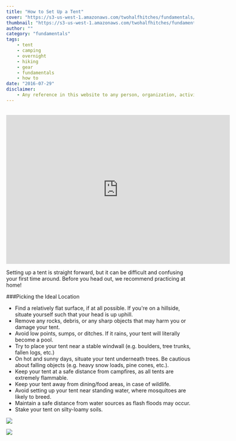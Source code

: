 ```yaml
---
title: "How to Set Up a Tent"
cover: "https://s3-us-west-1.amazonaws.com/twohalfhitches/fundamentals/tent-setup/5J8A8643.jpg"
thumbnail: "https://s3-us-west-1.amazonaws.com/twohalfhitches/fundamentals/tent-setup/5J8A8643.jpg"
author: ""
category: "fundamentals"
tags:
    - tent
    - camping
    - overnight
    - hiking
    - gear
    - fundamentals
    - how to
date: "2016-07-29"
disclaimer:
    - Any reference in this website to any person, organization, activity, product, or service related to such person or organization, or any linkages from this web site to the web site of another party, do not constitute or imply the endorsement, recommendation, or favoring of Two Half-Hitches.
---
```

<br>

<iframe title="video" src="https://www.youtube.com/embed/UCzegdTxbXU" width="600" height="400" frameBorder="0" allowFullScreen></iframe>

<br>

Setting up a tent is straight forward, but it can be difficult and confusing your first time around. Before you head out, we recommend practicing at home!

###Picking the Ideal Location

- Find a relatively flat surface, if at all possible. If you're on a hillside, situate yourself such that your head is up uphill.
- Remove any rocks, debris, or any sharp objects that may harm you or damage your tent.
- Avoid low points, sumps, or ditches. If it rains, your tent will literally become a pool.
- Try to place your tent near a stable windwall (e.g. boulders, tree trunks, fallen logs, etc.)
- On hot and sunny days, situate your tent underneath trees. Be cautious about falling objects (e.g. heavy snow loads, pine cones, etc.).
- Keep your tent at a safe distance from campfires, as all tents are extremely flammable.
- Keep your tent away from dining/food areas, in case of wildlife.
- Avoid setting up your tent near standing water, where mosquitoes are likely to breed.
- Maintain a safe distance from water sources as flash floods may occur.
- Stake your tent on silty-loamy soils.

![](https://s3-us-west-1.amazonaws.com/twohalfhitches/fundamentals/tent-setup/5J8A8600.jpg)

![](https://s3-us-west-1.amazonaws.com/twohalfhitches/fundamentals/tent-setup/5J8A8601.jpg)
